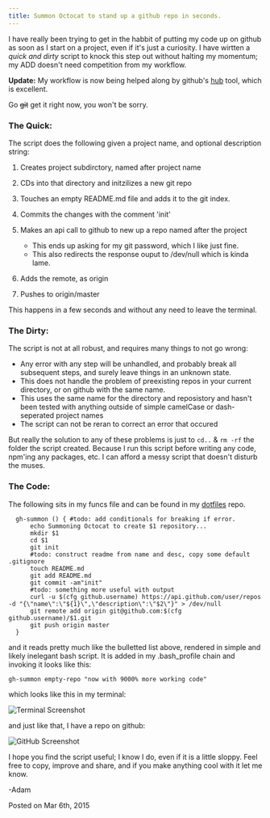 ```yaml
---
title: Summon Octocat to stand up a github repo in seconds.
---
```



I have really been trying to get in the habbit of putting my code up on github as soon as I start on a project, even if it's just a curiosity. I have wirtten a _quick and dirty_ script to knock this step out without halting my momentum; my ADD doesn't need competition from my workflow.

<!--short-->

<aside>

**Update:** My workflow is now being helped along by github's
[hub](https://github.com/github/hub) tool, which is excellent.  

Go ~~git~~ get it right now, you won't be sorry.

</aside>

### The Quick:

The script does the following given a project name, and optional description string:

1.  Creates project subdirctory, named after project name
2.  CDs into that directory and initzilizes a new git repo
3.  Touches an empty README.md file and adds it to the git index.
4.  Commits the changes with the comment 'init'
5.  Makes an api call to github to new up a repo named after the project

    *   This ends up asking for my git password, which I like just fine.
    *   This also redirects the response ouput to /dev/null which is kinda lame.
6.  Adds the remote, as origin
7.  Pushes to origin/master

This happens in a few seconds and without any need to leave the terminal.

### The Dirty:

The script is not at all robust, and requires many things to not go wrong:

*   Any error with any step will be unhandled, and probably break all subsequent steps, and surely leave things in an unknown state.
*   This does not handle the problem of preexisting repos in your current directory, or on github with the same name.
*   This uses the same name for the directory and reposistory and hasn't been tested with anything outside of simple camelCase or dash-seperated project names
*   The script can not be reran to correct an error that occured

But really the solution to any of these problems is just to `cd..` & `rm -rf` the folder the script created. Because I run this script before writing any code, npm'ing any packages, etc. I can afford a messy script that doesn't disturb the muses.

### The Code:

The following sits in my funcs file and can be found in my [dotfiles](https://github.com/refactorized/dotfiles) repo.

```
  gh-summon () { #todo: add conditionals for breaking if error.
      echo Summoning Octocat to create $1 repository...
      mkdir $1
      cd $1
      git init
      #todo: construct readme from name and desc, copy some default .gitignore
      touch README.md
      git add README.md
      git commit -am"init"
      #todo: something more useful with output
      curl -u $(cfg github.username) https://api.github.com/user/repos -d "{\"name\":\"${1}\",\"description\":\"$2\"}" > /dev/null
      git remote add origin git@github.com:$(cfg github.username)/$1.git
      git push origin master
  }

```

and it reads pretty much like the bulletted list above, rendered in simple and likely inelegant bash script. It is added in my .bash_profile chain and invoking it looks like this:

`gh-summon empty-repo "now with 9000% more working code"`

which looks like this in my terminal:

![Terminal Screenshot](https://refactorized.s3.amazonaws.com/blog/imgs/summon-octocat-terminal.png)

and just like that, I have a repo on github:

![GitHub Screenshot](https://refactorized.s3.amazonaws.com/blog/imgs/summon-octocat-new-repo.png)

I hope you find the script useful; I know I do, even if it is a little sloppy. Feel free to copy, improve and share, and if you make anything cool with it let me know.

-Adam

Posted on <span class="postdate">Mar 6th, 2015</span>
